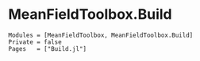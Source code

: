 # MeanFieldToolbox.Build

```@autodocs
Modules = [MeanFieldToolbox, MeanFieldToolbox.Build]
Private = false
Pages   = ["Build.jl"]

```